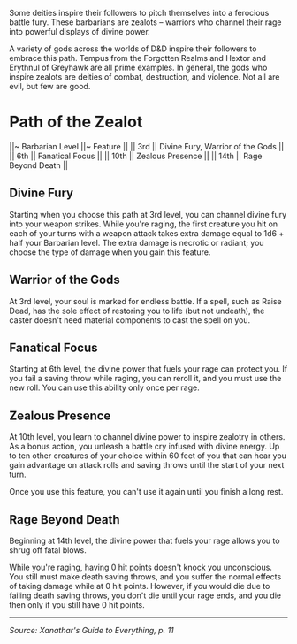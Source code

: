 Some deities inspire their followers to pitch themselves into a ferocious battle fury. These barbarians are zealots – warriors who channel their rage into powerful displays of divine power.

A variety of gods across the worlds of D&D inspire their followers to embrace this path. Tempus from the Forgotten Realms and Hextor and Erythnul of Greyhawk are all prime examples. In general, the gods who inspire zealots are deities of combat, destruction, and violence. Not all are evil, but few are good.

# Path of the Zealot

||~ Barbarian Level ||~ Feature ||
|| 3rd || Divine Fury, Warrior of the Gods ||
|| 6th || Fanatical Focus ||
|| 10th || Zealous Presence ||
|| 14th || Rage Beyond Death ||

## Divine Fury

Starting when you choose this path at 3rd level, you can channel divine fury into your weapon strikes. While you're raging, the first creature you hit on each of your turns with a weapon attack takes extra damage equal to 1d6 + half your Barbarian level. The extra damage is necrotic or radiant; you choose the type of damage when you gain this feature.

## Warrior of the Gods

At 3rd level, your soul is marked for endless battle. If a spell, such as Raise Dead, has the sole effect of restoring you to life (but not undeath), the caster doesn't need material components to cast the spell on you.

## Fanatical Focus

Starting at 6th level, the divine power that fuels your rage can protect you. If you fail a saving throw while raging, you can reroll it, and you must use the new roll. You can use this ability only once per rage.

## Zealous Presence

At 10th level, you learn to channel divine power to inspire zealotry in others. As a bonus action, you unleash a battle cry infused with divine energy. Up to ten other creatures of your choice within 60 feet of you that can hear you gain advantage on attack rolls and saving throws until the start of your next turn.

Once you use this feature, you can't use it again until you finish a long rest.

## Rage Beyond Death

Beginning at 14th level, the divine power that fuels your rage allows you to shrug off fatal blows.

While you're raging, having 0 hit points doesn't knock you unconscious. You still must make death saving throws, and you suffer the normal effects of taking damage while at 0 hit points. However, if you would die due to failing death saving throws, you don't die until your rage ends, and you die then only if you still have 0 hit points.

----

_Source: Xanathar's Guide to Everything, p. 11_
